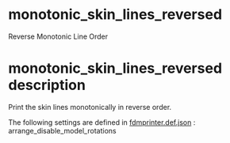 
# monotonic_skin_lines_reversed
Reverse Monotonic Line Order


# monotonic_skin_lines_reversed description
Print the skin lines monotonically in reverse order.

The following settings are defined in [fdmprinter.def.json](https://github.com/smartavionics/Cura/blob/mb-master/resources/definitions/fdmprinter.def.json) : arrange_disable_model_rotations

